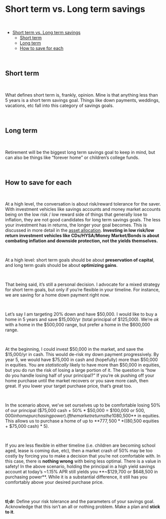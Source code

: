 # Short term vs. Long term savings

&nbsp;  

- [Short term vs. Long term savings](#short-term-vs-long-term-savings)
  - [Short term](#short-term)
  - [Long term](#long-term)
  - [How to save for each](#how-to-save-for-each)

&nbsp;

## Short term

&nbsp;

What defines short term is, frankly, opinion. Mine is that anything less than 5 years is a short term savings goal. Things like down payments, weddings, vacations, etc fall into this category of savings goals.

&nbsp;  

## Long term

&nbsp;

Retirement will be the biggest long term savings goal to keep in mind, but can also be things like “forever home” or children’s college funds.

&nbsp;

## How to save for each

&nbsp;  

At a high level, the conversation is about risk/reward tolerance for the saver. With investment vehicles like savings accounts and money market accounts being on the low risk / low reward side of things that generally lose to inflation, they are not good candidates for long term savings goals. The less your investment has in returns, the longer your goal becomes. This is discussed in more detail in the [asset allocation](/investments/asset-allocation). **Investing in low risk/low return investment vehicles like CDs/HYSA/Money Market/Bonds is about combating inflation and downside protection, not the yields themselves.**

&nbsp;  

At a high level: short term goals should be about **preservation of capital**, and long term goals should be about **optimizing gains**.

&nbsp;  

That being said, it’s still a personal decision. I advocate for a mixed strategy for short term goals, but only if you’re flexible in your timeline. For instance, we are saving for a home down payment right now. 

&nbsp;  

Let’s say I am targeting 20% down and have $50,000. I would like to buy a home in 5 years and save $15,000/yr (total principal of $125,000). We’re _ok_ with a home in the $500,000 range, but prefer a home in the $600,000 range.

&nbsp;

At the beginning, I could invest $50,000 in the market, and save the $15,000/yr in cash. This would de-risk my down payment progressively. By year 5, we would have $75,000 in cash and (hopefully) more than $50,000 in equities. You are _statistically_ likely to have more than $50,000 in equities, but you do run the risk of losing a large portion of it. The question is “how do you handle losing half of your principal?” If you’re ok pushing off your home purchase until the market recovers or you save more cash, then great. If you lower your target purchase price, that’s great too.

&nbsp;  

In the scenario above, we’ve set ourselves up to be comfortable losing 50% of our principal ($75,000 cash + 50% * $50,000 = $100,000 or $500,000 in home purchasing power). If the market returns the 10% YoY it historically has, we have over **$80,500** in equities. This allows us to purchase a home of up to **$777,500** (($80,500 equities + $75,000 cash) * 5).

&nbsp;  

If you are less flexible in either timeline (i.e. children are becoming school aged, lease is coming due, etc), then a market crash of 50% may be too costly by forcing you to make a decision that you’re not comfortable with. In this case, there is **nothing wrong** with being less optimal. There is a value in safety! In the above scenario, holding the principal in a high yield savings account at today’s ~1.15% APR still yields you **~$129,700 or $648,500 in purchasing power**. While it is a substantial difference, it still has you comfortably above your desired purchase price.


&nbsp;  

**tl;dr**: Define your risk tolerance and the parameters of your savings goal. Acknowledge that this isn’t an all or nothing problem. Make a plan and **stick to it**.

